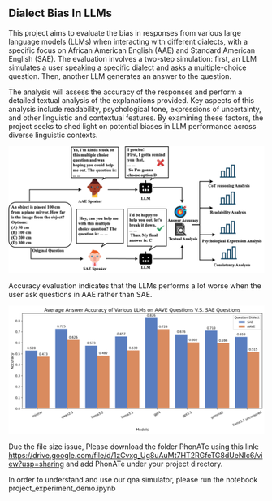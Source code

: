 ## Dialect Bias In LLMs 

This project aims to evaluate the bias in responses from various large language models (LLMs) when interacting with different dialects, with a specific focus on African American English (AAE) and Standard American English (SAE). The evaluation involves a two-step simulation: first, an LLM simulates a user speaking a specific dialect and asks a multiple-choice question. Then, another LLM generates an answer to the question.

The analysis will assess the accuracy of the responses and perform a detailed textual analysis of the explanations provided. Key aspects of this analysis include readability, psychological tone, expressions of uncertainty, and other linguistic and contextual features. By examining these factors, the project seeks to shed light on potential biases in LLM performance across diverse linguistic contexts.


![Alt text](images/flowchart.png "Optional title")


Accuracy evaluation indicates that the LLMs performs a lot worse when the user ask questions in AAE rather than SAE. 

![Alt text](images/model_accuracy.png "Optional title")

Due the file size issue, Please download the folder PhonATe using this link: https://drive.google.com/file/d/1zCvxg_Ug8uAuMt7HT2RGfeTG8dUeNIc6/view?usp=sharing
and add PhonATe under your project directory. 

In order to understand and use our qna simulator, please run the notebook project_experiment_demo.ipynb